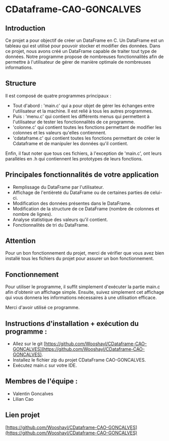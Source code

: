 # CDataframe-CAO-GONCALVES

## Introduction
Ce projet a pour objectif de créer un DataFrame en C. Un DataFrame est un tableau qui est utilisé pour pouvoir stocker et modifier des données. Dans ce projet, nous avons créé un DataFrame capable de traiter tout type de données. Notre programme propose de nombreuses fonctionnalités afin de permettre à l'utilisateur de gérer de manière optimale de nombreuses informations.

## Structure
Il est composé de quatre programmes principaux :

- Tout d'abord : 'main.c' qui a pour objet de gérer les échanges entre l'utilisateur et la machine. Il est relié à tous les autres programmes.
- Puis : 'menu.c' qui contient les différents menus qui permettent à l'utilisateur de tester les fonctionnalités de ce programme.
- 'colonne.c' qui contient toutes les fonctions permettant de modifier les colonnes et les valeurs qu'elles contiennent.
- 'cdataframe.c' qui contient toutes les fonctions permettant de créer le Cdataframe et de manipuler les données qu'il contient.

Enfin, il faut noter que tous ces fichiers, à l'exception de 'main.c', ont leurs parallèles en .h qui contiennent les prototypes de leurs fonctions.

## Principales fonctionnalités de votre application

- Remplissage du DataFrame par l'utilisateur.
- Affichage de l'entièreté du DataFrame ou de certaines parties de celui-ci.
- Modification des données présentes dans le DataFrame.
- Modification de la structure de ce DataFrame (nombre de colonnes et nombre de lignes).
- Analyse statistique des valeurs qu'il contient.
- Fonctionnalités de tri du DataFrame.

## Attention
Pour un bon fonctionnement du projet, merci de vérifier que vous avez bien installé tous les fichiers du projet pour assurer un bon fonctionnement.

## Fonctionnement
Pour utiliser le programme, il suffit simplement d'exécuter la partie main.c afin d'obtenir un affichage simple. Ensuite, suivez simplement cet affichage qui vous donnera les informations nécessaires à une utilisation efficace.

Merci d'avoir utilisé ce programme.

## Instructions d'installation + exécution du programme :

- Allez sur le git [https://github.com/Wooshayl/CDataframe-CAO-GONCALVES](https://github.com/Wooshayl/CDataframe-CAO-GONCALVES).
- Installez le fichier zip du projet CDataFrame CAO-GONCALVES.
- Exécutez main.c sur votre IDE.

## Membres de l'équipe :

- Valentin Goncalves
- Lilian Cao

## Lien projet

[https://github.com/Wooshayl/CDataframe-CAO-GONCALVES](https://github.com/Wooshayl/CDataframe-CAO-GONCALVES)
